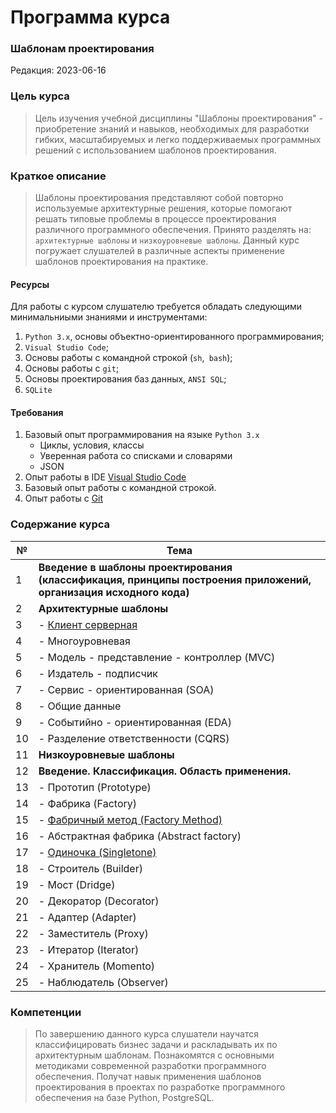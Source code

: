 # Программа курса 
### Шаблонам проектирования

Редакция: 2023-06-16

### Цель курса
> Цель изучения учебной дисциплины "Шаблоны проектирования" - приобретение знаний и навыков, необходимых для разработки гибких, масштабируемых
> и легко поддерживаемых программных решений с использованием шаблонов проектирования.

### Краткое описание
> Шаблоны проектирования представляют собой повторно используемые архитектурные решения, которые помогают решать типовые проблемы 
> в процессе проектирования различного программного обеспечения. Принято разделять на: `архитектурные шаблоны` и `низкоуровневые шаблоны`.
> Данный курс погружает слушателей в различные аспекты применение шаблонов проектирования на практике. 

#### Ресурсы
Для работы с курсом слушателю требуется обладать следующими минимальниыми знаниями и инструментами:
1. `Python 3.x`, основы объектно-ориентированного программирования;
2. `Visual Studio Code`;
3. Основы работы с командной строкой (`sh`,` bash`);
4. Основы работы с `git`;
5. Основы проектирования баз данных, `ANSI SQL`;
6. `SQLite`

#### Требования
1. Базовый опыт программирования на языке `Python 3.x`
	- Циклы, условия, классы
	- Уверенная работа со списками и словарями
	- JSON
2. Опыт работы в IDE [Visual Studio Code](https://code.visualstudio.com/download)
3. Базовый опыт работы с командной строкой.
4. Опыт работы с [Git](https://git-scm.com/) 

### Содержание курса
| №   | Тема                                                                                                           |
|-----|----------------------------------------------------------------------------------------------------------------|
| 1   | **Введение в шаблоны проектирования (классификация, принципы построения приложений, организация исходного кода)** |
| 2   | **Архитектурные шаблоны**                                                                                     |
| 3   | - [Клиент серверная](../Step5/readme.md)                                                                       |
| 4   | - Многоуровневая                                                                                               |
| 5   | - Модель - представление - контроллер (MVC)                                                                    |
| 6   | - Издатель - подписчик                                                                                         |
| 7   | - Сервис - ориентированная (SOA)                                                                               |
| 8   | - Общие данные                                                                                                 |
| 9   | - Событийно - ориентированная (EDA)                                                                            |
 | 10  | - Разделение ответственности (CQRS)                                                                            |
| 11  | **Низкоуровневые шаблоны**                                                                                     |
| 12  | **Введение. Классификация. Область применения.**                                                               |
| 13  | - Прототип (Prototype)                                                                                         |
| 14  | - Фабрика  (Factory)                                                                                           |
| 15  | - [Фабричный метод (Factory Method)](../Step4/readme.md)                                                       |
| 16  | - Абстрактная фабрика (Abstract factory)                                                                       |
| 17  | - [Одиночка (Singletone)](../Step1/readme.md)                                                                  |
| 18  | - Строитель (Builder)                                                                                          |
| 19  | - Мост (Dridge)                                                                                                |
| 20  | - Декоратор (Decorator)                                                                                        |
| 21  | - Адаптер (Adapter)                                                                                            |
| 22  | - Заместитель (Proxy)                                                                                          |
| 23  | - Итератор (Iterator)                                                                                          |
| 24  | - Хранитель (Momento)                                                                                          |
| 25  | - Наблюдатель (Observer)                                                                                       |

### Компетенции
> По завершению данного курса слушатели научатся классифицировать бизнес задачи и раскладывать их по архитектурным шаблонам.
> Познакомятся с основными методиками современной разработки программного обеспечения.
> Получат навык применения шаблонов проектирования в проектах по разработке программного обеспечения на базе Python, PostgreSQL.


